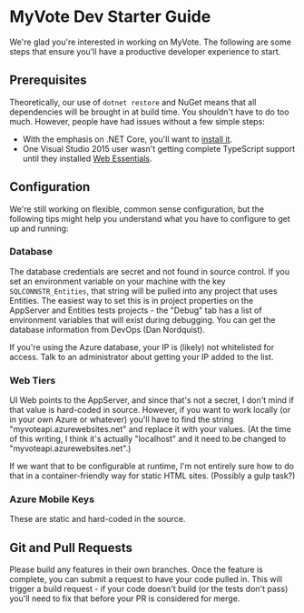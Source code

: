 # MyVote Dev Starter Guide

We're glad you're interested in working on MyVote. The following are some steps that ensure you'll have a productive developer experience to start.

## Prerequisites

Theoretically, our use of `dotnet restore` and NuGet means that all dependencies will be brought in at build time. You shouldn't have to do too much. However, people have had issues without a few simple steps:

* With the emphasis on .NET Core, you'll want to [install it](https://www.microsoft.com/net/core#windowsvs2015). 
* One Visual Studio 2015 user wasn't getting complete TypeScript support until they installed [Web Essentials](http://vswebessentials.com/).

## Configuration

We're still working on flexible, common sense configuration, but the following tips might help you understand what you have to configure to get up and running:

### Database

The database credentials are secret and not found in source control. If you set an environment variable on your machine with the key `SQLCONNSTR_Entities`, that string will be pulled into any project that uses Entities. The easiest way to set this is in project properties on the AppServer and Entities tests projects - the "Debug" tab has a list of environment variables that will exist during debugging. You can get the database information from DevOps (Dan Nordquist). 

If you're using the Azure database, your IP is (likely) not whitelisted for access. Talk to an administrator about getting your IP added to the list. 

### Web Tiers

UI Web points to the AppServer, and since that's not a secret, I don't mind if that value is hard-coded in source. However, if you want to work locally (or in your own Azure or whatever) you'll have to find the string "myvoteapi.azurewebsites.net" and replace it with your values. (At the time of this writing, I think it's actually "localhost" and it need to be changed to "myvoteapi.azurewebsites.net".)

If we want that to be configurable at runtime, I'm not entirely sure how to do that in a container-friendly way for static HTML sites. (Possibly a gulp task?) 

### Azure Mobile Keys

These are static and hard-coded in the source. 

## Git and Pull Requests

Please build any features in their own branches. Once the feature is complete, you can submit a request to have your code pulled in. This will trigger a build request - if your code doesn't build (or the tests don't pass) you'll need to fix that before your PR is considered for merge. 